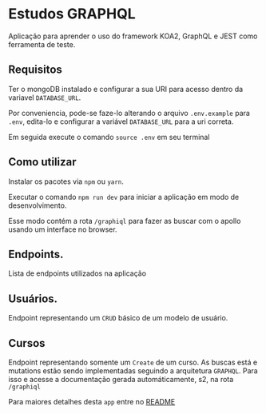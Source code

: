# Estudos GRAPHQL

Aplicação para aprender o uso do framework KOA2, GraphQL e JEST como ferramenta de teste.


## Requisitos

Ter o mongoDB instalado e configurar a sua URI para acesso dentro da variavel `DATABASE_URL`.

Por conveniencia, pode-se faze-lo alterando o arquivo `.env.example` para `.env`, edita-lo e configurar a variável `DATABASE_URL` para a uri correta.

Em seguida execute o comando `source .env` em seu terminal

## Como utilizar

Instalar os pacotes via `npm` ou `yarn`.

Executar o comando `npm run dev` para iniciar a aplicação em modo de desenvolvimento.

Esse modo contém a rota `/graphiql` para fazer as buscar com o apollo usando um interface no browser.

## Endpoints.

Lista de endpoints utilizados na aplicação

## Usuários.

Endpoint representando um `CRUD` básico de um modelo de usuário.

## Cursos

Endpoint representando somente um `Create` de um curso. As buscas está e mutations estão sendo implementadas seguindo a arquitetura `GRAPHQL`. Para isso e acesse a documentação gerada automáticamente, s2, na rota `/graphiql`

Para maiores detalhes desta `app` entre no [README](./courses/README.md)